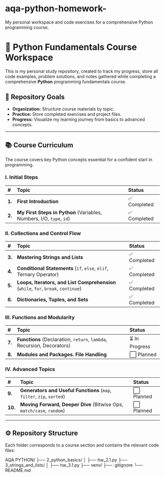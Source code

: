 # aqa-python-homework-
My personal workspace and code exercises for a comprehensive Python programming course.

# 🐍 Python Fundamentals Course Workspace

This is my personal study repository, created to track my progress, store all code examples, problem solutions, and notes gathered while completing a comprehensive **Python** programming fundamentals course.

## 🎯 Repository Goals

* **Organization:** Structure course materials by topic.
* **Practice:** Store completed exercises and project files.
* **Progress:** Visualize my learning journey from basics to advanced concepts.

---

## 📚 Course Curriculum

The course covers key Python concepts essential for a confident start in programming.

### I. Initial Steps

| # | Topic | Status |
| :--- | :--- | :--- |
| **1.** | **First Introduction** | ✅ Completed |
| **2.** | **My First Steps in Python** (Variables, Numbers, I/O, `type`, `id`) | ✅ Completed |

### II. Collections and Control Flow

| # | Topic | Status |
| :--- | :--- | :--- |
| **3.** | **Mastering Strings and Lists** | ✅ Completed |
| **4.** | **Conditional Statements** (`if`, `else`, `elif`, Ternary Operator) | ✅ Completed |
| **5.** | **Loops, Iterators, and List Comprehension** (`while`, `for`, `break`, `continue`) | ✅ Completed |
| **6.** | **Dictionaries, Tuples, and Sets** | ✅ Completed |

### III. Functions and Modularity

| # | Topic | Status |
| :--- | :--- | :--- |
| **7.** | **Functions** (Declaration, `return`, `lambda`, Recursion, Decorators) | ⏳ In Progress |
| **8.** | **Modules and Packages. File Handling** | ⬜ Planned |

### IV. Advanced Topics

| # | Topic | Status |
| :--- | :--- | :--- |
| **9.** | **Generators and Useful Functions** (`map`, `filter`, `zip`, `sorted`) | ⬜ Planned |
| **10.** | **Moving Forward, Deeper Dive** (Bitwise Ops, `match/case`, `random`) | ⬜ Planned |

---

## ⚙️ Repository Structure

Each folder corresponds to a course section and contains the relevant code files:

AQA PYTHON/
├── 2_python_basics/
│ ├── hw_2.1.py
├── 3_strings_and_lists/
│ ├── hw_3.1.py
├── venv/
├── .gitignore
└── README.md
